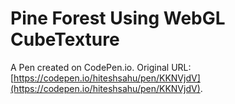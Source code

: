 # Pine Forest Using WebGL CubeTexture

A Pen created on CodePen.io. Original URL: [https://codepen.io/hiteshsahu/pen/KKNVjdV](https://codepen.io/hiteshsahu/pen/KKNVjdV).

